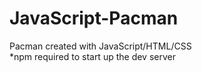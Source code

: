 # JavaScript-Pacman<br>
Pacman created with JavaScript/HTML/CSS<br>
*npm required to start up the dev server
